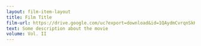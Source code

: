 ```yaml
---
layout: film-item-layout
title: Film Title
film-url: https://drive.google.com/uc?export=download&id=1QAydmCvrqnSkK4L2SFSBQ195ueSh6EnL
text: Some description about the movie
volume: Vol. II
---
```

